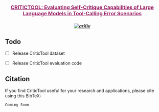 <h3 align="center"><a href="" style="color:#9C276A">
CRITICTOOL: Evaluating Self-Critique Capabilities of Large Language Models in Tool-Calling Error Scenarios</a></h3>
<h5 align="center"> 

<h5 align="center">

[![arXiv](https://img.shields.io/badge/Arxiv-2506.13977-AD1C18.svg?logo=arXiv)](https://arxiv.org/abs/2506.13977) 


## Todo
- [ ] Release CriticTool dataset
- [ ] Release CriticTool evaluation code


## Citation
If you find CriticTool useful for your research and applications, please cite using this BibTeX:
```
Coming Soon
```
